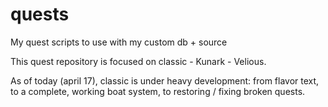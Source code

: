 # quests
My quest scripts to use with my custom db + source

This quest repository is focused on classic - Kunark - Velious.

As of today (april 17), classic is under heavy development: from flavor text, to a complete, working boat system, 
to restoring / fixing broken quests.
